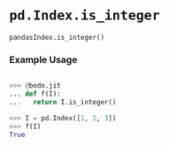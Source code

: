 # `pd.Index.is_integer`

`pandasIndex.is_integer()`

### Example Usage

```py

>>> @bodo.jit
... def f(I):
...   return I.is_integer()

>>> I = pd.Index([1, 2, 3])
>>> f(I)
True
```
